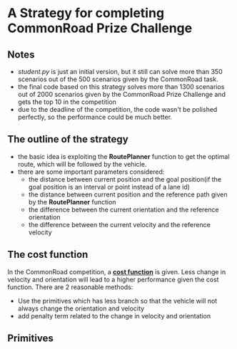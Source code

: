 # A Strategy for completing CommonRoad Prize Challenge

## Notes

- *student.py* is just an initial version, but it still can solve more than 350 scenarios out of the 500 scenarios given by the CommonRoad task.
- the final code based on this strategy solves more than 1300 scenarios out of 2000 scenarios given by the CommonRoad Prize Challenge and gets the top 10 in the competition
- due to the deadline of the competition, the code wasn't be polished perfectly, so the performance could be much better.

## The outline of the strategy
- the basic idea is exploiting the **RoutePlanner** function to get the optimal route, which will be followed by the vehicle.
- there are some important parameters considered: 
  - the distance between current position and the goal position(if the goal position is an interval or point instead of a lane id)
  - the distance between current position and the reference path given by the **RoutePlanner** function
  - the difference between the current orientation and the reference orientation
  - the difference between the current velocity and the reference velocity

## The cost function
In the CommonRoad competition, a **[cost function](https://gitlab.lrz.de/tum-cps/commonroad-cost-functions/-/blob/master/costFunctions_commonRoad.pdf)** is given. Less change in velocity and orientation will lead to a higher performance given the cost function. There are 2 reasonable methods:
- Use the primitives which has less branch so that the vehicle will not always change the orientation and velocity 
- add penalty term related to the change in velocity and orientation

## Primitives



